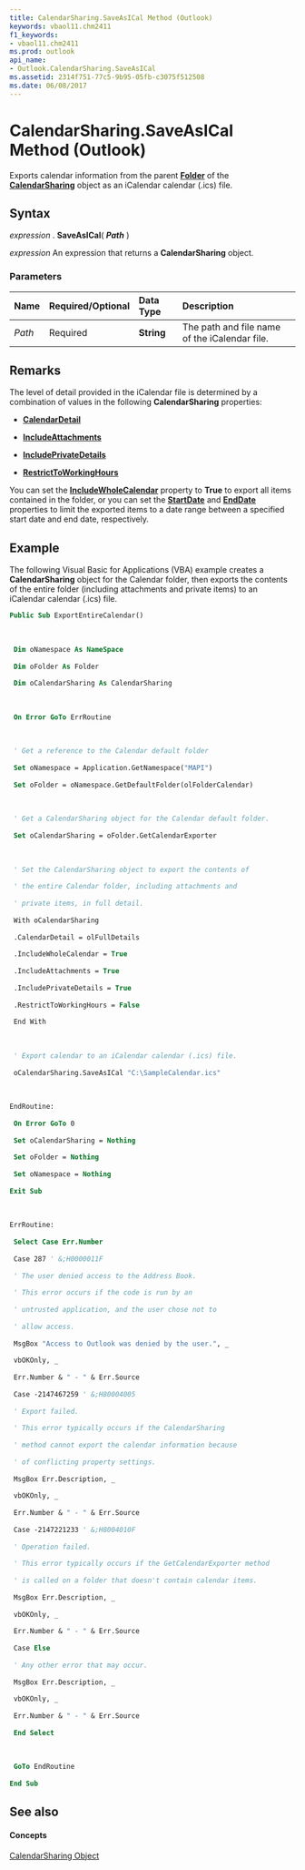 ```yaml
---
title: CalendarSharing.SaveAsICal Method (Outlook)
keywords: vbaol11.chm2411
f1_keywords:
- vbaol11.chm2411
ms.prod: outlook
api_name:
- Outlook.CalendarSharing.SaveAsICal
ms.assetid: 2314f751-77c5-9b95-05fb-c3075f512508
ms.date: 06/08/2017
---
```



# CalendarSharing.SaveAsICal Method (Outlook)

Exports calendar information from the parent  **[Folder](folder-object-outlook.md)** of the **[CalendarSharing](calendarsharing-object-outlook.md)** object as an iCalendar calendar (.ics) file.


## Syntax

 _expression_ . **SaveAsICal**( **_Path_** )

 _expression_ An expression that returns a **CalendarSharing** object.


### Parameters



|**Name**|**Required/Optional**|**Data Type**|**Description**|
|:-----|:-----|:-----|:-----|
| _Path_|Required| **String**|The path and file name of the iCalendar file.|

## Remarks

The level of detail provided in the iCalendar file is determined by a combination of values in the following  **CalendarSharing** properties:


-  **[CalendarDetail](calendarsharing-calendardetail-property-outlook.md)**
    
-  **[IncludeAttachments](calendarsharing-includeattachments-property-outlook.md)**
    
-  **[IncludePrivateDetails](calendarsharing-includeprivatedetails-property-outlook.md)**
    
-  **[RestrictToWorkingHours](calendarsharing-restricttoworkinghours-property-outlook.md)**
    
You can set the  **[IncludeWholeCalendar](calendarsharing-includewholecalendar-property-outlook.md)** property to **True** to export all items contained in the folder, or you can set the **[StartDate](calendarsharing-startdate-property-outlook.md)** and **[EndDate](calendarsharing-enddate-property-outlook.md)** properties to limit the exported items to a date range between a specified start date and end date, respectively.


## Example

The following Visual Basic for Applications (VBA) example creates a  **CalendarSharing** object for the Calendar folder, then exports the contents of the entire folder (including attachments and private items) to an iCalendar calendar (.ics) file.


```vb
Public Sub ExportEntireCalendar() 
 
 
 
 Dim oNamespace As NameSpace 
 
 Dim oFolder As Folder 
 
 Dim oCalendarSharing As CalendarSharing 
 
 
 
 On Error GoTo ErrRoutine 
 
 
 
 ' Get a reference to the Calendar default folder 
 
 Set oNamespace = Application.GetNamespace("MAPI") 
 
 Set oFolder = oNamespace.GetDefaultFolder(olFolderCalendar) 
 
 
 
 ' Get a CalendarSharing object for the Calendar default folder. 
 
 Set oCalendarSharing = oFolder.GetCalendarExporter 
 
 
 
 ' Set the CalendarSharing object to export the contents of 
 
 ' the entire Calendar folder, including attachments and 
 
 ' private items, in full detail. 
 
 With oCalendarSharing 
 
 .CalendarDetail = olFullDetails 
 
 .IncludeWholeCalendar = True 
 
 .IncludeAttachments = True 
 
 .IncludePrivateDetails = True 
 
 .RestrictToWorkingHours = False 
 
 End With 
 
 
 
 ' Export calendar to an iCalendar calendar (.ics) file. 
 
 oCalendarSharing.SaveAsICal "C:\SampleCalendar.ics" 
 
 
 
EndRoutine: 
 
 On Error GoTo 0 
 
 Set oCalendarSharing = Nothing 
 
 Set oFolder = Nothing 
 
 Set oNamespace = Nothing 
 
Exit Sub 
 
 
 
ErrRoutine: 
 
 Select Case Err.Number 
 
 Case 287 ' &;H0000011F 
 
 ' The user denied access to the Address Book. 
 
 ' This error occurs if the code is run by an 
 
 ' untrusted application, and the user chose not to 
 
 ' allow access. 
 
 MsgBox "Access to Outlook was denied by the user.", _ 
 
 vbOKOnly, _ 
 
 Err.Number & " - " & Err.Source 
 
 Case -2147467259 ' &;H80004005 
 
 ' Export failed. 
 
 ' This error typically occurs if the CalendarSharing 
 
 ' method cannot export the calendar information because 
 
 ' of conflicting property settings. 
 
 MsgBox Err.Description, _ 
 
 vbOKOnly, _ 
 
 Err.Number & " - " & Err.Source 
 
 Case -2147221233 ' &;H8004010F 
 
 ' Operation failed. 
 
 ' This error typically occurs if the GetCalendarExporter method 
 
 ' is called on a folder that doesn't contain calendar items. 
 
 MsgBox Err.Description, _ 
 
 vbOKOnly, _ 
 
 Err.Number & " - " & Err.Source 
 
 Case Else 
 
 ' Any other error that may occur. 
 
 MsgBox Err.Description, _ 
 
 vbOKOnly, _ 
 
 Err.Number & " - " & Err.Source 
 
 End Select 
 
 
 
 GoTo EndRoutine 
 
End Sub
```


## See also


#### Concepts


[CalendarSharing Object](calendarsharing-object-outlook.md)

